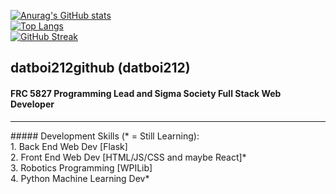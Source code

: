 [![Anurag's GitHub stats](https://github-readme-stats.vercel.app/api?username=datboi212github&show_icons=true&theme=transparent)](https://github.com/anuraghazra/github-readme-stats) <br>
[![Top Langs](https://github-readme-stats.vercel.app/api/top-langs/?username=datboi212github&theme=transparent&layout=donut)](https://github.com/anuraghazra/github-readme-stats) <br>
[![GitHub Streak](https://streak-stats.demolab.com/?user=datboi212github&theme=transparent)](https://git.io/streak-stats)

## datboi212github (datboi212)
#### FRC 5827 Programming Lead and Sigma Society Full Stack Web Developer
<hr>
##### Development Skills (* = Still Learning):
<br>
1. Back End Web Dev [Flask] <br>
2. Front End Web Dev [HTML/JS/CSS and maybe React]* <br>
3. Robotics Programming [WPILib] <br>
4. Python Machine Learning Dev* <br>
<br>
<br>
<br>
